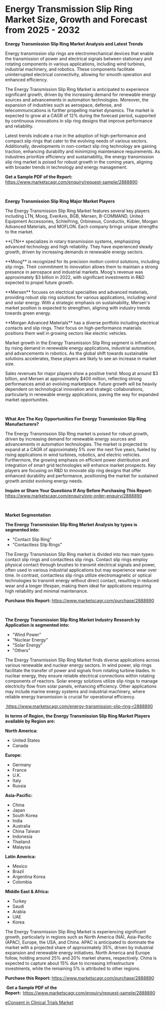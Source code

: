 <p><h1>Energy Transmission Slip Ring Market Size, Growth and Forecast from 2025 - 2032</h1></p><p><strong>Energy Transmission Slip Ring Market Analysis and Latest Trends</strong></p>
<p><p>Energy transmission slip rings are electromechanical devices that enable the transmission of power and electrical signals between stationary and rotating components in various applications, including wind turbines, industrial machinery, and robotics. These components facilitate uninterrupted electrical connectivity, allowing for smooth operation and enhanced efficiency.</p><p>The Energy Transmission Slip Ring Market is anticipated to experience significant growth, driven by the increasing demand for renewable energy sources and advancements in automation technologies. Moreover, the expansion of industries such as aerospace, defense, and telecommunications is further propelling market dynamics. The market is expected to grow at a CAGR of 12% during the forecast period, supported by continuous innovations in slip ring designs that improve performance and reliability.</p><p>Latest trends indicate a rise in the adoption of high-performance and compact slip rings that cater to the evolving needs of various sectors. Additionally, developments in non-contact slip ring technology are gaining traction, enhancing durability and minimizing maintenance requirements. As industries prioritize efficiency and sustainability, the energy transmission slip ring market is poised for robust growth in the coming years, aligning with broader trends in technology and energy management.</p></p>
<p><strong>Get a Sample PDF of the Report:&nbsp;</strong> <a href="https://www.marketscagr.com/enquiry/request-sample/2888890?utm_campaign=2770&utm_medium=2&utm_source=Github&utm_content=ia&utm_term=14032025&utm_id=energy-transmission-slip-ring">https://www.marketscagr.com/enquiry/request-sample/2888890</a></p>
<p>&nbsp;</p>
<p><strong>Energy Transmission Slip Ring Major Market Players</strong></p>
<p><p>The Energy Transmission Slip Ring Market features several key players including LTN, Moog, EverAxis, BGB, Mersen, B-COMMAND, United Equipment Accessories, Schleifring, Orbinexus, Conductix, Kübler, Morgan Advanced Materials, and MOFLON. Each company brings unique strengths to the market.</p><p>**LTN** specializes in rotary transmission systems, emphasizing advanced technology and high reliability. They have experienced steady growth, driven by increasing demands in renewable energy sectors.</p><p>**Moog** is recognized for its precision motion control solutions, including slip rings. Their commitment to innovation allows them to maintain a strong presence in aerospace and industrial markets. Moog's revenue was approximately $3 billion in 2022, with significant investments in R&D expected to propel future growth.</p><p>**Mersen** focuses on electrical specialties and advanced materials, providing robust slip ring solutions for various applications, including wind and solar energy. With a strategic emphasis on sustainability, Mersen's market position is expected to strengthen, aligning with industry trends towards green energy.</p><p>**Morgan Advanced Materials** has a diverse portfolio including electrical contacts and slip rings. Their focus on high-performance materials positions them well in growing sectors like electric vehicles.</p><p>Market growth in the Energy Transmission Slip Ring segment is influenced by rising demand in renewable energy applications, industrial automation, and advancements in robotics. As the global shift towards sustainable solutions accelerates, these players are likely to see an increase in market size. </p><p>Sales revenues for major players show a positive trend: Moog at around $3 billion, and Mersen at approximately $400 million, reflecting strong performances amid an evolving marketplace. Future growth will be heavily dependent on technological innovation and strategic collaborations, particularly in renewable energy applications, paving the way for expanded market opportunities.</p></p>
<p>&nbsp;</p>
<p><strong>What Are The Key Opportunities For Energy Transmission Slip Ring Manufacturers?</strong></p>
<p><p>The Energy Transmission Slip Ring market is poised for robust growth, driven by increasing demand for renewable energy sources and advancements in automation technologies. The market is projected to expand at a CAGR of approximately 5% over the next five years, fueled by rising applications in wind turbines, robotics, and electric vehicles. Furthermore, the growing emphasis on efficient power distribution and integration of smart grid technologies will enhance market prospects. Key players are focusing on R&D to innovate slip ring designs that offer enhanced durability and performance, positioning the market for sustained growth amidst evolving energy needs.</p></p>
<p><strong>Inquire or Share Your Questions If Any Before Purchasing This Report:</strong> <a href="https://www.marketscagr.com/enquiry/pre-order-enquiry/2888890?utm_campaign=2770&utm_medium=2&utm_source=Github&utm_content=ia&utm_term=14032025&utm_id=energy-transmission-slip-ring">https://www.marketscagr.com/enquiry/pre-order-enquiry/2888890</a></p>
<p>&nbsp;</p>
<p><strong>Market Segmentation</strong></p>
<p><strong>The Energy Transmission Slip Ring Market Analysis by types is segmented into:</strong></p>
<p><ul><li>"Contact Slip Ring"</li><li>"Contactless Slip Rings"</li></ul></p>
<p><p>The Energy Transmission Slip Ring market is divided into two main types: contact slip rings and contactless slip rings. Contact slip rings employ physical contact through brushes to transmit electrical signals and power, often used in various industrial applications but may experience wear over time. In contrast, contactless slip rings utilize electromagnetic or optical technologies to transmit energy without direct contact, resulting in reduced wear and a longer lifespan, making them ideal for applications requiring high reliability and minimal maintenance.</p></p>
<p><strong>Purchase this Report:&nbsp;</strong><a href="https://www.marketscagr.com/purchase/2888890?utm_campaign=2770&utm_medium=2&utm_source=Github&utm_content=ia&utm_term=14032025&utm_id=energy-transmission-slip-ring">https://www.marketscagr.com/purchase/2888890</a></p>
<p>&nbsp;</p>
<p><strong>The Energy Transmission Slip Ring Market Industry Research by Application is segmented into:</strong></p>
<p><ul><li>"Wind Power"</li><li>"Nuclear Energy"</li><li>"Solar Energy"</li><li>"Others"</li></ul></p>
<p><p>The Energy Transmission Slip Ring Market finds diverse applications across various renewable and nuclear energy sectors. In wind power, slip rings facilitate the transfer of power and signals from rotating turbine blades. In nuclear energy, they ensure reliable electrical connections within rotating components of reactors. Solar energy solutions utilize slip rings to manage electricity flow from solar panels, enhancing efficiency. Other applications may include marine energy systems and industrial machinery, where reliable energy transmission is crucial for operational efficiency.</p></p>
<p><a href="https://www.marketscagr.com/energy-transmission-slip-ring-r2888890?utm_campaign=2770&utm_medium=2&utm_source=Github&utm_content=ia&utm_term=14032025&utm_id=energy-transmission-slip-ring">&nbsp;https://www.marketscagr.com/energy-transmission-slip-ring-r2888890</a></p>
<p><strong>In terms of Region, the Energy Transmission Slip Ring Market Players available by Region are:</strong></p>
<p>
    <p> <strong> North America: </strong>
        <ul>
            <li>United States</li>
            <li>Canada</li>
        </ul>
        </p> 
    <p> <strong> Europe: </strong>
        <ul>
            <li>Germany</li>
            <li>France</li>
            <li>U.K.</li>
            <li>Italy</li>
            <li>Russia</li>
        </ul>
        </p> 
    <p> <strong> Asia-Pacific: </strong>
        <ul>
            <li>China</li>
            <li>Japan</li>
            <li>South Korea</li>
            <li>India</li>
            <li>Australia</li>
            <li>China Taiwan</li>
            <li>Indonesia</li>
            <li>Thailand</li>
            <li>Malaysia</li>
        </ul>
        </p> 
    <p> <strong> Latin America: </strong>
        <ul>
            <li>Mexico</li>
            <li>Brazil</li>
            <li>Argentina Korea</li>
            <li>Colombia</li>
        </ul>
        </p> 
    <p> <strong> Middle East & Africa: </strong>
        <ul>
            <li>Turkey</li>
            <li>Saudi</li>
            <li>Arabia</li>
            <li>UAE</li>
            <li>Korea</li>
        </ul>
    </p>
    </p>
<p><p>The Energy Transmission Slip Ring Market is experiencing significant growth, particularly in regions such as North America (NA), Asia-Pacific (APAC), Europe, the USA, and China. APAC is anticipated to dominate the market with a projected share of approximately 35%, driven by industrial expansion and renewable energy initiatives. North America and Europe follow, holding around 25% and 20% market shares, respectively. China is expected to capture about 15% due to increasing infrastructure investments, while the remaining 5% is attributed to other regions.</p></p>
<p><strong>Purchase this Report: </strong><a href="https://www.marketscagr.com/purchase/2888890?utm_campaign=2770&utm_medium=2&utm_source=Github&utm_content=ia&utm_term=14032025&utm_id=energy-transmission-slip-ring">https://www.marketscagr.com/purchase/2888890</a></p>
<p>&nbsp;<strong>Get a Sample PDF of the Report:&nbsp;&nbsp;</strong><a href="https://www.marketscagr.com/enquiry/request-sample/2888890?utm_campaign=2770&utm_medium=2&utm_source=Github&utm_content=ia&utm_term=14032025&utm_id=energy-transmission-slip-ring">https://www.marketscagr.com/enquiry/request-sample/2888890</a></p>
<p><strong></strong></p>
<p><p><a href="https://github.com/berbelsagwan/Market-Research-Report-List-1/blob/main/econsent-in-clinical-trials-market.md?utm_campaign=2770&utm_medium=2&utm_source=Github&utm_content=ia&utm_term=14032025&utm_id=energy-transmission-slip-ring">eConsent in Clinical Trials Market</a></p></p>